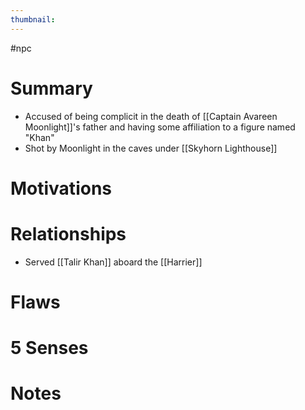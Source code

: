 ```yaml
---
thumbnail:
---
```


#npc

# Summary
-   Accused of being complicit in the death of [[Captain Avareen Moonlight]]'s father and having some affiliation to a figure named "Khan"
-   Shot by Moonlight in the caves under [[Skyhorn Lighthouse]]

# Motivations
# Relationships
- Served [[Talir Khan]] aboard the [[Harrier]]

# Flaws
# 5 Senses
# Notes
